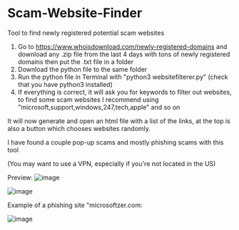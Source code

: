 # Scam-Website-Finder
Tool to find newly registered potential scam websites


1. Go to https://www.whoisdownload.com/newly-registered-domains and download any .zip file from the last 4 days with tons of newly registered domains
then put the .txt file in a folder
2. Download the python file to the same folder
3. Run the python file in Terminal with "python3 websitefilterer.py" (check that you have python3 installed)
4. If everything is correct, it will ask you for keywords to filter out websites, to find some scam websites I recommend using "microsoft,support,windows,247,tech,apple" and so on

It will now generate and open an html file with a list of the links, at the top is also a button which chooses websites randomly.

I have found a couple pop-up scams and mostly phishing scams with this tool

(You may want to use a VPN, especially if you're not located in the US)

Preview: ![image](https://user-images.githubusercontent.com/131541159/233792685-f629c161-e25a-4e60-8dc3-ac4eda9d932f.png)

![image](https://user-images.githubusercontent.com/131541159/233792922-03079405-31f9-4f4a-b4c8-196aaebf5bf1.png)

Example of a phishing site "microsoftzer.com:

![image](https://user-images.githubusercontent.com/131541159/233792935-e4f42b0a-03b7-493a-a5c6-2822f685b1f0.png)


